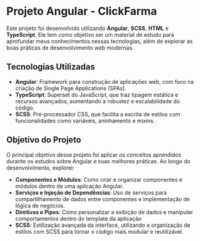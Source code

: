 # Projeto Angular - ClickFarma

Este projeto foi desenvolvido utilizando **Angular**, **SCSS**, **HTML** e **TypeScript**. Ele tem como objetivo ser um material de estudo para aprofundar meus conhecimentos nessas tecnologias, além de explorar as boas práticas de desenvolvimento web modernas.

## Tecnologias Utilizadas

- **Angular**: Framework para construção de aplicações web, com foco na criação de Single Page Applications (SPAs).
- **TypeScript**: Superset do JavaScript, que traz tipagem estática e recursos avançados, aumentando a robustez e escalabilidade do código.
- **SCSS**: Pré-processador CSS, que facilita a escrita de estilos com funcionalidades como variáveis, aninhamento e mixins.

## Objetivo do Projeto

O principal objetivo desse projeto foi aplicar os conceitos aprendidos durante os estudos sobre Angular e suas melhores práticas. Ao longo do desenvolvimento, explorei:

- **Componentes e Módulos**: Como criar e organizar componentes e módulos dentro de uma aplicação Angular.
- **Serviços e Injeção de Dependências**: Uso de serviços para compartilhamento de dados entre componentes e implementação de lógica de negócios.
- **Diretivas e Pipes**: Como personalizar a exibição de dados e manipular comportamentos dentro do template da aplicação
- **SCSS**: Estilização avançada da interface, utilizando a organização de estilos com SCSS para tornar o código mais modular e reutilizável.
